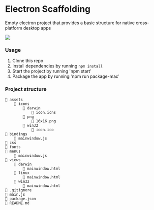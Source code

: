 # Electron Scaffolding

Empty electron project that provides a basic structure for native cross-platform desktop apps

![](http://drops.ricardoalcocer.com/drops/Screen%20Shot%202019-05-20%20at%202.02.24%20PM.png)

### Usage

1. Clone this repo
2. Install dependencies by running `npm install`
3. Start the project by running 'npm start'
4. Package the app by running 'npm run package-mac'

### Project structure

```
📁 assets
    📁 icons
        📁 darwin
            📄 icon.icns
        📁 png
            📄 16x16.png
        📁 win32
            📄 icon.ico
📁 bindings
    📄 mainwindow.js
📁 css
📁 fonts
📁 menus
    📄 mainwindow.js
📁 views
    📁 darwin
        📄 mainwindow.html
    📁 linux
        📄 mainwindow.html
    📁 win32
        📄 mainwindow.html
📄 .gitignore
📄 main.js
📄 package.json
📄 README.md
```
